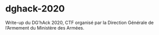 # dghack-2020
Write-up du DG’hAck 2020, CTF organisé par la Direction Générale de l’Armement du Ministère des Armées.
